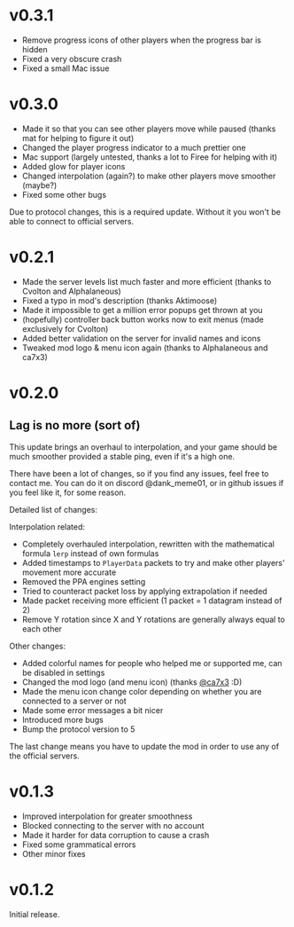# v0.3.1

* Remove progress icons of other players when the progress bar is hidden
* Fixed a very obscure crash
* Fixed a small Mac issue

# v0.3.0

* Made it so that you can see other players move while paused (thanks mat for helping to figure it out)
* Changed the player progress indicator to a much prettier one
* Mac support (largely untested, thanks a lot to Firee for helping with it)
* Added glow for player icons
* Changed interpolation (again?) to make other players move smoother (maybe?)
* Fixed some other bugs

Due to protocol changes, this is a required update. Without it you won't be able to connect to official servers.

# v0.2.1

* Made the server levels list much faster and more efficient (thanks to Cvolton and Alphalaneous)
* Fixed a typo in mod's description (thanks Aktimoose)
* Made it impossible to get a million error popups get thrown at you
* (hopefully) controller back button works now to exit menus (made exclusively for Cvolton)
* Added better validation on the server for invalid names and icons
* Tweaked mod logo & menu icon again (thanks to Alphalaneous and ca7x3)

# v0.2.0

## Lag is no more (sort of)

This update brings an overhaul to interpolation, and your game should be much smoother provided a stable ping, even if it's a high one.

There have been a lot of changes, so if you find any issues, feel free to contact me. You can do it on discord @dank_meme01, or in github issues if you feel like it, for some reason.

Detailed list of changes:

Interpolation related:

* Completely overhauled interpolation, rewritten with the mathematical formula `lerp` instead of own formulas
* Added timestamps to `PlayerData` packets to try and make other players' movement more accurate
* Removed the PPA engines setting
* Tried to counteract packet loss by applying extrapolation if needed
* Made packet receiving more efficient (1 packet = 1 datagram instead of 2)
* Remove Y rotation since X and Y rotations are generally always equal to each other

Other changes:

* Added colorful names for people who helped me or supported me, can be disabled in settings
* Changed the mod logo (and menu icon) (thanks [@ca7x3](https://twitter.com/ca7x3) :D)
* Made the menu icon change color depending on whether you are connected to a server or not
* Made some error messages a bit nicer
* Introduced more bugs
* Bump the protocol version to 5

The last change means you have to update the mod in order to use any of the official servers.

# v0.1.3

* Improved interpolation for greater smoothness
* Blocked connecting to the server with no account
* Made it harder for data corruption to cause a crash
* Fixed some grammatical errors
* Other minor fixes

# v0.1.2

Initial release.